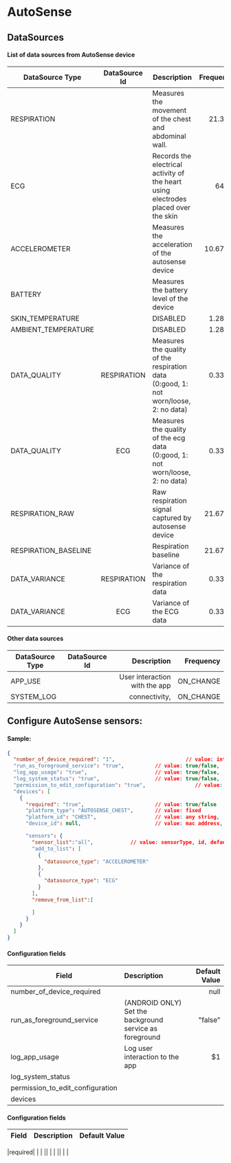 # AutoSense

## DataSources
#### List of data sources from AutoSense device

| DataSource Type        | DataSource Id           | Description  | Frequency |
| ------------- |:-------------:| ---| ------: |
| RESPIRATION      |  | Measures the movement of the chest and abdominal wall. | 21.3 Hz|
| ECG      |       |  Records the electrical activity of the heart using electrodes placed over the skin  | 64 Hz |
| ACCELEROMETER |       |    Measures the acceleration of the autosense device | 10.67 Hz |
| BATTERY |       |    Measures the battery level of the device | ? |
| SKIN_TEMPERATURE |       |    DISABLED | 1.28 Hz |
| AMBIENT_TEMPERATURE |      |    DISABLED | 1.28 Hz |
| DATA_QUALITY | RESPIRATION     |    Measures the quality of the respiration data (0:good, 1: not worn/loose, 2: no data)  |0.33 Hz |
| DATA_QUALITY | ECG     |    Measures the quality of the ecg data (0:good, 1: not worn/loose, 2: no data) | 0.33 Hz|
| RESPIRATION_RAW |      |    Raw respiration signal captured by autosense device | 21.67 Hz|
| RESPIRATION_BASELINE |      |    Respiration baseline |21.67 Hz |
| DATA_VARIANCE | RESPIRATION     |    Variance of the respiration data |0.33 Hz |
| DATA_VARIANCE | ECG     |    Variance of the ECG data | 0.33 Hz |

#### Other data sources

| DataSource Type        | DataSource Id           | Description  | Frequency |
| ------------- |:-------------:| -----:| ------: |
| APP_USE      |  | User interaction with the app | ON_CHANGE|
| SYSTEM_LOG      |       |   connectivity,  | ON_CHANGE |

## Configure AutoSense sensors:

#### Sample:
```json
{
  "number_of_device_required": "1",                       // value: integer,      default: null (not required)
  "run_as_foreground_service": "true",          // value: true/false,   default: null (means false)
  "log_app_usage": "true",                      // value: true/false,   default: true
  "log_system_status": "true",                  // value: true/false,   default: false
  "permission_to_edit_configuration": "true",                // value: true/false,   default: true
  "devices": [
    {
      "required": "true",                       // value: true/false    default: false
      "platform_type": "AUTOSENSE_CHEST",       // value: fixed
      "platform_id": "CHEST",                   // value: any string,   default: null (user can define it)
      "device_id": null,                        // value: mac address,  default: null (user will define it)

      "sensors": {
        "sensor_list":"all",            // value: sensorType, id, default: null
        "add_to_list": [
          {
            "datasource_type": "ACCELEROMETER"
          },
          {
            "datasource_type": "ECG"
          }
        ],
        "remove_from_list":[

        ]
      }
    }
  ]
}
```
#### Configuration fields
| Field        | Description           | Default Value  |
| ------------- |:-------------| -----:|
| number_of_device_required      |  | null |
| run_as_foreground_service      | (ANDROID ONLY) Set the background service as foreground      |   "false" |
| log_app_usage | Log user interaction to the app   |    $1 |
|log_system_status| | |
|permission_to_edit_configuration| | |
|devices| | |
#### Configuration fields

| Field        | Description           | Default Value  |
| ------------- |:-------------| -----:|

|required| | |
|| | |
|| | |

